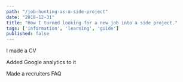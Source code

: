 ```yaml
---
path: "/job-hunting-as-a-side-project"
date: "2018-12-31"
title: "How I turned looking for a new job into a side project."
tags: ['information', 'learning', 'guide']
published: false
---
```


I made a CV

Added Google analytics to it

Made a recruiters FAQ
